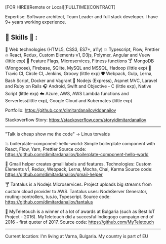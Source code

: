 [FOR HIRE][Remote or Local][FULLTIME][CONTRACT]

Expertise: Software architect, Team Leader and full stack developer. I have 9+ years working experience.

:tada: Skills :tada: :
-------
:police_car:  Web technologies (HTML5, CSS3, ES7+, a11y)
:boom:  Typescript, Flow, Prettier
:fire:  React, Redux, Custom Elements v1, D3js, Polymer, Angular and Vuew (little exp)
:grapes:  Feature Flags, Microservices, Fitness functions
:cocktail:  MongoDB (Mongoose), Firebase, SQlite, MySQL and MSSQL, Hadoop (little exp)
:battery: Travic CI, Circle CI, Jenkins, Groovy (little exp)
:shield: Webpack, Gulp, Lerna, Bash Script, Docker and Vagrant
:snake:  Nodejs (Express), Aspnet MVC, Laravel and Ruby on Rails
:headphones: Android, Swift and Objective - C (little exp), Native Script (little exp)
:cloud:  Azure, AWS, AWS Lambda functions and Serverless(little exp), Google Cloud and Kubernates (little exp)

Portfolio: <https://github.com/dimitardanailov/ddanailov>

Stackoverflow Story: <https://stackoverflow.com/story/dimitardanailov>

---- 

"Talk is cheap show me the code" -> Linus torvalds

:boom: boilerplate-component-hello-world: Simple boilerplate component with React, Flow, Yarn, Prettier
Source code: <https://github.com/dimitardanailov/boilerplate-component-hello-world>

:grapes: Gmail helper creates gmail labels and features. Technologies: Custom Elements v1, Redux, Webpack, Lerna, Mocha, Chai, Karma
Source code: <https://github.com/dimitardanailov/gmail-helper>

:cocktail: Tantalus is a Nodejs Microservices. Project uploads big streams from custom cloud provider to AWS. Tantalus uses: NodeServer Generator, routing-controllers, tus.io, Typescript.
Source code: <https://github.com/dimitardanailov/tantalus>

:snake: MyTeletouch is a winner of a lot of awards at Bulgaria (such as Best IoT Project - 2016). MyTeletouch did a succesful Indiegogo campaign end of 2016 - first quoter of 2017.
Source code: <https://github.com/MyTeletouch>

---- 

Current location: I'm living at Varna, Bulgaria. My country is part of EU